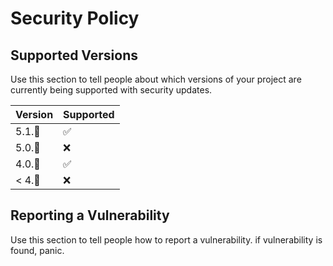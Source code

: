 # Security Policy

## Supported Versions

Use this section to tell people about which versions of your project are
currently being supported with security updates.

| Version | Supported          |
| ------- | ------------------ |
| 5.1.🥔   | :white_check_mark: |
| 5.0.🥓   | :x:                |
| 4.0.🥞   | :white_check_mark: |
| < 4.🧇   | :x:                |

## Reporting a Vulnerability

Use this section to tell people how to report a vulnerability.
if vulnerability is found, panic.
